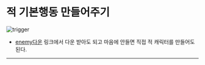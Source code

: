 적 기본행동 만들어주기  
=======================
![trigger](https://github.com/isp829/HU/blob/master/images/lecture5/5-1/5-1-1.PNG)  
* [enemy다운](https://drive.google.com/file/d/1oo1JdJfdgBsulcYFz6lERQLvpYDyjJ0V/view?usp=sharing)
링크에서 다운 받아도 되고 마음에 안들면 직접 적 캐릭터를 만들어도된다.    
------------------------------------ 
    
